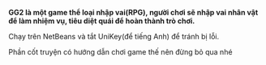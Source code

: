 **GG2 là một game thể loại nhập vai(RPG), người chơi sẽ nhập vai nhân vật để làm nhiệm vụ, tiêu diệt quái để hoàn thành trò chơi.**

Chạy trên NetBeans và tắt UniKey(để tiếng Anh) để tránh bị lỗi.

Phần cốt truyện có hướng dẫn chơi game thế nên đừng bỏ qua nhé
